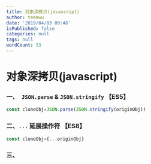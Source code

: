 ```yaml
---
title: 对象深拷贝(javascript)
author: teemwu
date: '2019/04/03 09:48'
isPublished: false
categories: null
tags: null
wordCount: 33
---
```


# 对象深拷贝(javascript)

### 一、` JSON.parse`  &  ` JSON.stringify ` 【ES5】

```javascript
const cloneObj=JSON.parse(JSON.stringify(originObj))
```

### 二、` ... ` 延展操作符 【ES8】

```javascript
const cloneObj={...originObj}
```

### 三、
